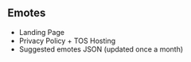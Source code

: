 ## Emotes

- Landing Page
- Privacy Policy + TOS Hosting
- Suggested emotes JSON (updated once a month)
